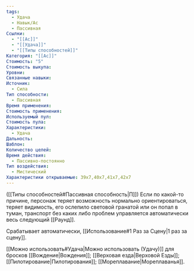 ```yaml
---
tags:
  - Удача
  - Навык/Ас
  - Пассивная
Ссылки:
  - "[[Ас]]"
  - "[[Удача]]"
  - "[[Типы способностей]]"
Категория: "[[Ас]]"
Стоимость: "5"
Стоимость выкупа: 
Уровни: 
Связанные навыки: 
Источник:
  - Сила
Тип способности:
  - Пассивная
Время применения: 
Стоимость применения: 
Используемый пул: 
Стоимость пула: 
Характеристики:
  - Удача
Дальность: 
Шаблон: 
Количество целей: 
Время действия:
  - Пассивно-постоянно
Тип воздействия:
  - Мистический
Характеристики открываемые: 39x7,40x7,41x7,42x7
---
```

([[Типы способностей#Пассивная способность|П]]) Если по какой-то причине, персонаж теряет возможность нормально ориентироваться, теряет видимость, его ослепило световой гранатой или он попал в туман, транспорт без каких либо проблем управляется автоматически весь следующий [[Раунд]].

Срабатывает автоматически, [[Использование#1 Раз за Сцену|1 раз за сцену]]. 

[[Можно использовать#Удача|Можно использовать (Удачу)]] для бросков [[Вождение|Вождения]];  [[Верховая езда|Верховой Езды]]; [[Пилотирование|Пилотирования]]; [[Мореплавание|Мореплаванья]]. 
